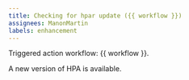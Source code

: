 ```yaml
---
title: Checking for hpar update ({{ workflow }})
assignees: ManonMartin
labels: enhancement
---
```

Triggered action workflow: {{ workflow }}.

A new version of HPA is available.
